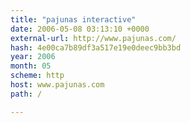 ```yaml
---
title: "pajunas interactive"
date: 2006-05-08 03:13:10 +0000
external-url: http://www.pajunas.com/
hash: 4e00ca7b89df3a517e19e0deec9bb3bd
year: 2006
month: 05
scheme: http
host: www.pajunas.com
path: /

---
```



